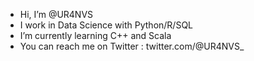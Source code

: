 - Hi, I’m @UR4NVS
- I work in Data Science with Python/R/SQL 
- I’m currently learning C++ and Scala
- You can reach me on Twitter : twitter.com/@UR4NVS_
